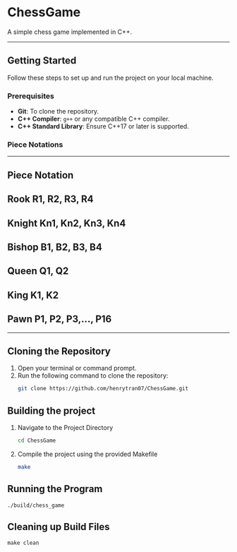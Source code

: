 # ChessGame

A simple chess game implemented in C++.

---

## **Getting Started**

Follow these steps to set up and run the project on your local machine.

### **Prerequisites**
- **Git**: To clone the repository.
- **C++ Compiler**: `g++` or any compatible C++ compiler.
- **C++ Standard Library**: Ensure C++17 or later is supported.

### **Piece Notations**
---------------------------------------
**Piece**           **Notation**
---------------------------------------
**Rook**            R1, R2, R3, R4
---------------------------------------
**Knight**          Kn1, Kn2, Kn3, Kn4
---------------------------------------
**Bishop**          B1, B2, B3, B4
---------------------------------------
**Queen**           Q1, Q2
---------------------------------------
**King**            K1, K2
---------------------------------------
**Pawn**            P1, P2, P3,..., P16
---------------------------------------

---

## **Cloning the Repository**

1. Open your terminal or command prompt.
2. Run the following command to clone the repository:
   ```bash
   git clone https://github.com/henrytran07/ChessGame.git

## Building the project 

1.  Navigate to the Project Directory
    ```bash
    cd ChessGame

2. Compile the project using the provided Makefile 
    ```bash
   make

## Running the Program 

    ./build/chess_game 

## Cleaning up Build Files 

    make clean


